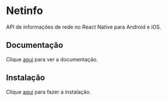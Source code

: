 # Netinfo

API de informações de rede no React Native para Android e iOS.

## Documentação

Clique [aqui](https://github.com/react-native-community/react-native-netinfo) para ver a documentação.

## Instalação

Clique [aqui](https://www.npmjs.com/package/@react-native-community/netinfo) para fazer a instalação.